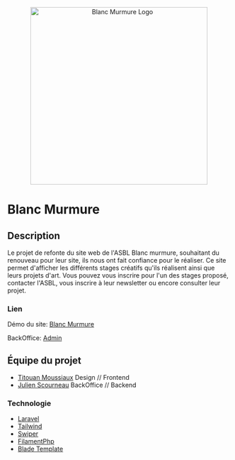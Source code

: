 <p align="center"><a href="https://blanc-murmure-production.up.railway.app" target="_blank"><img src="https://blanc-murmure-production.up.railway.app/assets/blanc-murmure-logo.png" width="400" alt="Blanc Murmure Logo"></a></p>

# Blanc Murmure

## Description

Le projet de refonte du site web de l'ASBL Blanc murmure, souhaitant du renouveau pour leur site, ils nous ont fait confiance pour le réaliser. Ce site permet d'afficher les différents stages créatifs qu'ils réalisent ainsi que leurs projets d'art. Vous pouvez vous inscrire pour l'un des stages proposé, contacter l'ASBL, vous inscrire à leur newsletter ou encore consulter leur projet.

### Lien

Démo du site: 
<a href="https://blanc-murmure-production.up.railway.app" target="_blank">Blanc Murmure</a>

BackOffice:
<a href="https://blanc-murmure-production.up.railway.app/admin" target="_blank">Admin</a>

## Équipe du projet

- <a href="https://github.com/Moustito" target="_blank">Titouan Moussiaux</a> Design // Frontend
- <a href="https://github.com/JulienScourneau" target="_blank">Julien Scourneau</a> BackOffice // Backend

### Technologie

- <a href="https://github.com/JulienScourneau" target="_blank">Laravel</a>
- <a href="https://github.com/JulienScourneau" target="_blank">Tailwind</a>
- <a href="https://github.com/JulienScourneau" target="_blank">Swiper</a>
- <a href="https://github.com/JulienScourneau" target="_blank">FilamentPhp</a>
- <a href="https://github.com/JulienScourneau" target="_blank">Blade Template</a>
